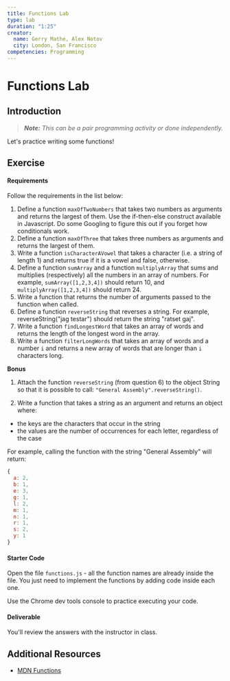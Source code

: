 ```yaml
---
title: Functions Lab
type: lab
duration: "1:25"
creator:
  name: Gerry Mathe, Alex Notov
  city: London, San Francisco
competencies: Programming
---
```


# Functions Lab

## Introduction

> ***Note:*** _This can be a pair programming activity or done independently._

Let's practice writing some functions! 

## Exercise

#### Requirements

Follow the requirements in the list below:

1. Define a function `maxOfTwoNumbers` that takes two numbers as arguments and returns the largest of them. Use the if-then-else construct available in Javascript. Do some Googling to figure this out if you forget how conditionals work.
2. Define a function `maxOfThree` that takes three numbers as arguments and returns the largest of them.
3. Write a function `isCharacterAVowel` that takes a character (i.e. a string of length 1) and returns true if it is a vowel and false, otherwise.
4. Define a function `sumArray` and a function `multiplyArray` that sums and multiplies (respectively) all the numbers in an array of numbers. For example, `sumArray([1,2,3,4])` should return 10, and `multiplyArray([1,2,3,4])` should return 24.
5. Write a function that returns the number of arguments passed to the function when called.
6. Define a function `reverseString` that reverses a string. For example, reverseString("jag testar") should return the string "ratset gaj".
7. Write a function `findLongestWord` that takes an array of words and returns the length of the longest word in the array.
8. Write a function `filterLongWords` that takes an array of words and a number `i` and returns a new array of words that are longer than `i` characters long.


**Bonus**

1. Attach the function `reverseString` (from question 6) to the object String so that it is possible to call: `"General Assembly".reverseString()`.

2. Write a function that takes a string as an argument and returns an object where:

  - the keys are the characters that occur in the string
  - the values are the number of occurrences for each letter, regardless of the case

For example, calling the function with the string "General Assembly" will return:

```javascript
{
  a: 2,
  b: 1,
  e: 3,
  g: 1,
  l: 2,
  m: 1,
  n: 1,
  r: 1,
  s: 2,
  y: 1
}
```

#### Starter Code

Open the file `functions.js` - all the function names are already inside the file.  You just need to implement the functions by adding code inside each one.

Use the Chrome dev tools console to practice executing your code.

#### Deliverable

You'll review the answers with the instructor in class.

## Additional Resources

- [MDN Functions](https://developer.mozilla.org/en-US/docs/Web/JavaScript/Guide/Functions)
